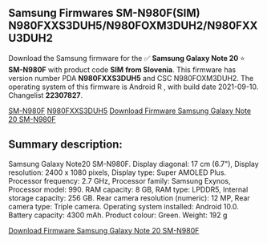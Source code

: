 <h2>Samsung Firmwares SM-N980F(SIM) N980FXXS3DUH5/N980FOXM3DUH2/N980FXXU3DUH2</h2>
Download the Samsung firmware for the ✅ <strong>Samsung Galaxy Note 20 </strong> ⭐ <strong>SM-N980F</strong> with product code <strong>SIM</strong> <strong> from Slovenia</strong>. This firmware has version number PDA <strong>N980FXXS3DUH5</strong> and CSC N980FOXM3DUH2. The operating system of this firmware is Android R , with build date 2021-09-10. Changelist <strong>22307827</strong>.


[SM-N980F](https://samfirm.shop/samsung/model/SM-N980F)
[N980FXXS3DUH5](https://samfirm.shop/samsung/pda/N980FXXS3DUH5)
[Download Firmware Samsung Galaxy Note 20 SM-N980F](https://samfirm.shop/samsung/firmware/454781)
<h2>Summary description:</h2>
<p>Samsung Galaxy Note20 SM-N980F. Display diagonal: 17 cm (6.7"), Display resolution: 2400 x 1080 pixels, Display type: Super AMOLED Plus. Processor frequency: 2.7 GHz, Processor family: Samsung Exynos, Processor model: 990. RAM capacity: 8 GB, RAM type: LPDDR5, Internal storage capacity: 256 GB. Rear camera resolution (numeric): 12 MP, Rear camera type: Triple camera. Operating system installed: Android 10.0. Battery capacity: 4300 mAh. Product colour: Green. Weight: 192 g</p>


[Download Firmware Samsung Galaxy Note 20 SM-N980F](https://samfirm.shop/samsung/firmware/454781)
